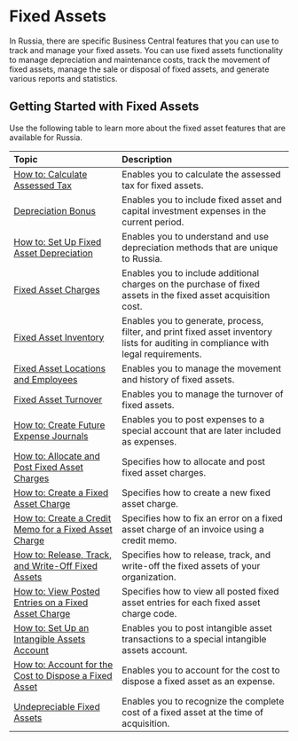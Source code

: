 # Fixed Assets

In Russia, there are specific Business Central features that you can use to track and manage your fixed assets. You can use fixed assets functionality to manage depreciation and maintenance costs, track the movement of fixed assets, manage the sale or disposal of fixed assets, and generate various reports and statistics.

 

## Getting Started with Fixed Assets

 

Use the following table to learn more about the fixed asset features that are available for Russia.

 

| Topic                                                     | Description                                                  |
| :-------------------------------------------------------- | :----------------------------------------------------------- |
| [How to: Calculate Assessed Tax](How-to-Calculate-Assessed-Tax.md)                        | Enables you to calculate the assessed tax for fixed assets.  |
| [Depreciation Bonus](Depreciation-Bonus.md)                                    | Enables you to include fixed asset and capital investment expenses in the current period. |
| [How to: Set Up Fixed Asset Depreciation](../../fa-how-setup-depreciation)               | Enables you to understand and use depreciation methods that are unique to Russia. |
| [Fixed Asset Charges](Fixed-Asset-Charges.md)                                   | Enables you to include additional charges on the purchase of fixed assets in the fixed asset acquisition cost. |
| [Fixed Asset Inventory](Fixed-Asset-Inventory.md)                                 | Enables you to generate, process, filter, and print fixed asset inventory lists for auditing in compliance with legal requirements. |
| [Fixed Asset Locations and Employees](Fixed-Asset-Locations-and-Employees.md)                   | Enables you to manage the movement and history of fixed assets. |
| [Fixed Asset Turnover](Fixed-Asset-Turnover.md)                                  | Enables you to manage the turnover of fixed assets.          |
| [How to: Create Future Expense Journals](How-to-Create-Future-Expense-Journals.md)                | Enables you to post expenses to a special account that are later included as expenses. |
| [How to: Allocate and Post Fixed Asset Charges]()         | Specifies how to allocate and post fixed asset charges.      |
| [How to: Create a Fixed Asset Charge](How-to-Create-a-Fixed-Asset-Charge.md)                   | Specifies how to create a new fixed asset charge.            |
| [How to: Create a Credit Memo for a Fixed Asset Charge](How-to-Create-a-Credit-Memo-for-a-Fixed-Asset-Charge.md) | Specifies how to fix an error on a fixed asset charge of an invoice using a credit memo. |
| [How to: Release, Track, and Write-Off Fixed Assets](How-to-Release%2C-Track%2C-and-Write-Off-Fixed-Assets.md)    | Specifies how to release, track, and write-off the fixed assets of your organization. |
| [How to: View Posted Entries on a Fixed Asset Charge](How-to-View-Posted-Entries-on-a-Fixed-Asset-Charge.md)   | Specifies how to view all posted fixed asset entries for each fixed asset charge code. |
| [How to: Set Up an Intangible Assets Account](How-to-Set-Up-an-Intangible-Assets-Account.md)           | Enables you to post intangible asset transactions to a special intangible assets account. |
| [How to: Account for the Cost to Dispose a Fixed Asset](How-to-Account-for-the-Cost-to-Dispose-a-Fixed-Asset.md) | Enables you to account for the cost to dispose a fixed asset as an expense. |
| [Undepreciable Fixed Assets](Undepreciable-Fixed-Assets.md)                            | Enables you to recognize the complete cost of a fixed asset at the time of acquisition. |
